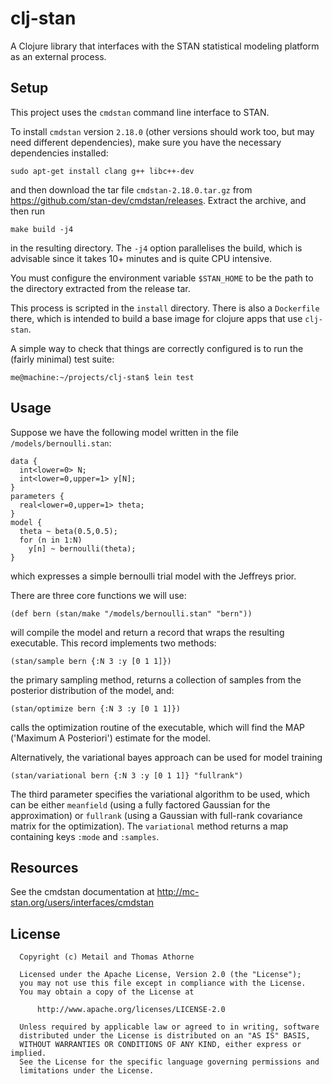 # clj-stan

A Clojure library that interfaces with the STAN statistical modeling
platform as an external process.

## Setup

This project uses the `cmdstan` command line interface to STAN.

To install `cmdstan` version `2.18.0` (other versions should work too,
but may need different dependencies), make sure you have the necessary
dependencies installed:

    sudo apt-get install clang g++ libc++-dev

and then download the tar file `cmdstan-2.18.0.tar.gz` from
https://github.com/stan-dev/cmdstan/releases. Extract the archive, and
then run

    make build -j4

in the resulting directory. The `-j4` option parallelises the build,
which is advisable since it takes 10+ minutes and is quite CPU
intensive.

You must configure the environment variable `$STAN_HOME` to be the
path to the directory extracted from the release tar.

This process is scripted in the `install` directory. There is also a
`Dockerfile` there, which is intended to build a base image for
clojure apps that use `clj-stan`.

A simple way to check that things are correctly configured is to run
the (fairly minimal) test suite:

    me@machine:~/projects/clj-stan$ lein test

## Usage

Suppose we have the following model written in the file
`/models/bernoulli.stan`:

```
data {
  int<lower=0> N;
  int<lower=0,upper=1> y[N];
}
parameters {
  real<lower=0,upper=1> theta;
}
model {
  theta ~ beta(0.5,0.5);
  for (n in 1:N)
    y[n] ~ bernoulli(theta);
}
```

which expresses a simple bernoulli trial model with the Jeffreys
prior.

There are three core functions we will use:

    (def bern (stan/make "/models/bernoulli.stan" "bern"))

will compile the model and return a record that wraps the resulting
executable. This record implements two methods:

    (stan/sample bern {:N 3 :y [0 1 1]})

the primary sampling method, returns a collection of samples from the
posterior distribution of the model, and:

    (stan/optimize bern {:N 3 :y [0 1 1]})

calls the optimization routine of the executable, which will find the
MAP ('Maximum A Posteriori') estimate for the model.

Alternatively, the variational bayes approach can be used for model
training

    (stan/variational bern {:N 3 :y [0 1 1]} "fullrank")

The third parameter specifies the variational algorithm to be used,
which can be either `meanfield` (using a fully factored Gaussian for
the approximation) or `fullrank` (using a Gaussian with full-rank
covariance matrix for the optimization). The `variational` method
returns a map containing keys `:mode` and `:samples`.

## Resources

See the cmdstan documentation at
http://mc-stan.org/users/interfaces/cmdstan

## License

```
  Copyright (c) Metail and Thomas Athorne

  Licensed under the Apache License, Version 2.0 (the "License");
  you may not use this file except in compliance with the License.
  You may obtain a copy of the License at

      http://www.apache.org/licenses/LICENSE-2.0

  Unless required by applicable law or agreed to in writing, software
  distributed under the License is distributed on an "AS IS" BASIS,
  WITHOUT WARRANTIES OR CONDITIONS OF ANY KIND, either express or implied.
  See the License for the specific language governing permissions and
  limitations under the License.
```
